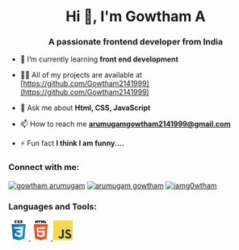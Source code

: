 <h1 align="center">Hi 👋, I'm Gowtham A</h1>
<h3 align="center">A passionate frontend developer from India</h3>

- 🌱 I’m currently learning **front end development**

- 👨‍💻 All of my projects are available at [https://github.com/Gowtham2141999](https://github.com/Gowtham2141999)

- 💬 Ask me about **Html, CSS, JavaScript**

- 📫 How to reach me **arumugamgowtham2141999@gmail.com**

- ⚡ Fun fact **I think I am funny....**

<h3 align="left">Connect with me:</h3>
<p align="left">
<a href="https://linkedin.com/in/gowtham arumugam" target="blank"><img align="center" src="https://raw.githubusercontent.com/rahuldkjain/github-profile-readme-generator/master/src/images/icons/Social/linked-in-alt.svg" alt="gowtham arumugam" height="30" width="40" /></a>
<a href="https://fb.com/arumugam gowtham" target="blank"><img align="center" src="https://raw.githubusercontent.com/rahuldkjain/github-profile-readme-generator/master/src/images/icons/Social/facebook.svg" alt="arumugam gowtham" height="30" width="40" /></a>
<a href="https://instagram.com/iamg0wtham" target="blank"><img align="center" src="https://raw.githubusercontent.com/rahuldkjain/github-profile-readme-generator/master/src/images/icons/Social/instagram.svg" alt="iamg0wtham" height="30" width="40" /></a>
</p>

<h3 align="left">Languages and Tools:</h3>
<p align="left"> <a href="https://www.w3schools.com/css/" target="_blank" rel="noreferrer"> <img src="https://raw.githubusercontent.com/devicons/devicon/master/icons/css3/css3-original-wordmark.svg" alt="css3" width="40" height="40"/> </a> <a href="https://www.w3.org/html/" target="_blank" rel="noreferrer"> <img src="https://raw.githubusercontent.com/devicons/devicon/master/icons/html5/html5-original-wordmark.svg" alt="html5" width="40" height="40"/> </a> <a href="https://developer.mozilla.org/en-US/docs/Web/JavaScript" target="_blank" rel="noreferrer"> <img src="https://raw.githubusercontent.com/devicons/devicon/master/icons/javascript/javascript-original.svg" alt="javascript" width="40" height="40"/> </a> </p>

